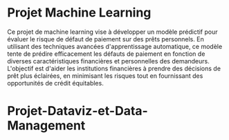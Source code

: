 # Projet Machine Learning

Ce projet de machine learning vise à développer un modèle prédictif pour évaluer le risque de défaut de paiement sur des prêts personnels. En utilisant des techniques avancées d'apprentissage automatique, ce modèle tente de prédire efficacement les défauts de paiement en fonction de diverses caractéristiques financières et personnelles des demandeurs. L'objectif est d'aider les institutions financières à prendre des décisions de prêt plus éclairées, en minimisant les risques tout en fournissant des opportunités de crédit équitables.
# Projet-Dataviz-et-Data-Management
